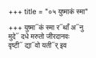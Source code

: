 +++
title = "०५ युष्माकं स्मा"

+++
युष्मा᳓कं स्मा र᳓थाँ अ᳓नु  
मुदे᳓ दधे मरुतो जीरदानवः  
वृष्टी᳓ द्या᳓वो यती᳓र् इव
